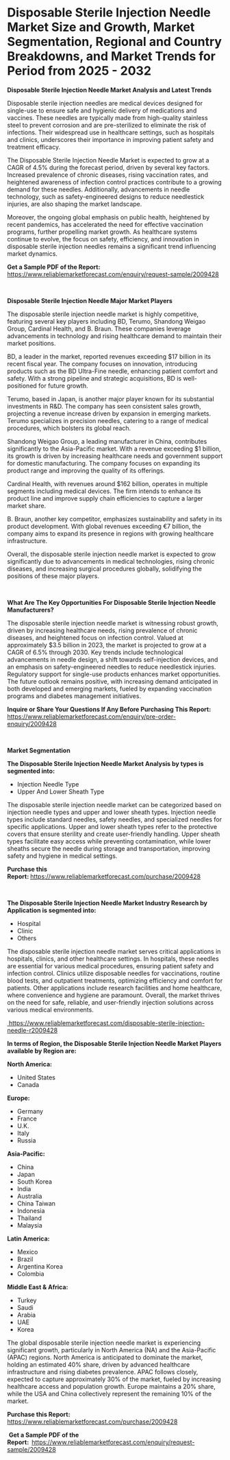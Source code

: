 <p><h1>Disposable Sterile Injection Needle Market Size and Growth, Market Segmentation, Regional and Country Breakdowns, and Market Trends for Period from 2025 -  2032</h1></p><p><strong>Disposable Sterile Injection Needle Market Analysis and Latest Trends</strong></p>
<p><p>Disposable sterile injection needles are medical devices designed for single-use to ensure safe and hygienic delivery of medications and vaccines. These needles are typically made from high-quality stainless steel to prevent corrosion and are pre-sterilized to eliminate the risk of infections. Their widespread use in healthcare settings, such as hospitals and clinics, underscores their importance in improving patient safety and treatment efficacy.</p><p>The Disposable Sterile Injection Needle Market is expected to grow at a CAGR of 4.5% during the forecast period, driven by several key factors. Increased prevalence of chronic diseases, rising vaccination rates, and heightened awareness of infection control practices contribute to a growing demand for these needles. Additionally, advancements in needle technology, such as safety-engineered designs to reduce needlestick injuries, are also shaping the market landscape. </p><p>Moreover, the ongoing global emphasis on public health, heightened by recent pandemics, has accelerated the need for effective vaccination programs, further propelling market growth. As healthcare systems continue to evolve, the focus on safety, efficiency, and innovation in disposable sterile injection needles remains a significant trend influencing market dynamics.</p></p>
<p><strong>Get a Sample PDF of the Report:&nbsp;</strong> <a href="https://www.reliablemarketforecast.com/enquiry/request-sample/2009428?utm_campaign=2472&utm_medium=2&utm_source=Github&utm_content=ia&utm_term=16042025&utm_id=disposable-sterile-injection-needle">https://www.reliablemarketforecast.com/enquiry/request-sample/2009428</a></p>
<p>&nbsp;</p>
<p><strong>Disposable Sterile Injection Needle Major Market Players</strong></p>
<p><p>The disposable sterile injection needle market is highly competitive, featuring several key players including BD, Terumo, Shandong Weigao Group, Cardinal Health, and B. Braun. These companies leverage advancements in technology and rising healthcare demand to maintain their market positions.</p><p>BD, a leader in the market, reported revenues exceeding $17 billion in its recent fiscal year. The company focuses on innovation, introducing products such as the BD Ultra-Fine needle, enhancing patient comfort and safety. With a strong pipeline and strategic acquisitions, BD is well-positioned for future growth.</p><p>Terumo, based in Japan, is another major player known for its substantial investments in R&D. The company has seen consistent sales growth, projecting a revenue increase driven by expansion in emerging markets. Terumo specializes in precision needles, catering to a range of medical procedures, which bolsters its global reach.</p><p>Shandong Weigao Group, a leading manufacturer in China, contributes significantly to the Asia-Pacific market. With a revenue exceeding $1 billion, its growth is driven by increasing healthcare needs and government support for domestic manufacturing. The company focuses on expanding its product range and improving the quality of its offerings.</p><p>Cardinal Health, with revenues around $162 billion, operates in multiple segments including medical devices. The firm intends to enhance its product line and improve supply chain efficiencies to capture a larger market share.</p><p>B. Braun, another key competitor, emphasizes sustainability and safety in its product development. With global revenues exceeding €7 billion, the company aims to expand its presence in regions with growing healthcare infrastructure.</p><p>Overall, the disposable sterile injection needle market is expected to grow significantly due to advancements in medical technologies, rising chronic diseases, and increasing surgical procedures globally, solidifying the positions of these major players.</p></p>
<p>&nbsp;</p>
<p><strong>What Are The Key Opportunities For Disposable Sterile Injection Needle Manufacturers?</strong></p>
<p><p>The disposable sterile injection needle market is witnessing robust growth, driven by increasing healthcare needs, rising prevalence of chronic diseases, and heightened focus on infection control. Valued at approximately $3.5 billion in 2023, the market is projected to grow at a CAGR of 6.5% through 2030. Key trends include technological advancements in needle design, a shift towards self-injection devices, and an emphasis on safety-engineered needles to reduce needlestick injuries. Regulatory support for single-use products enhances market opportunities. The future outlook remains positive, with increasing demand anticipated in both developed and emerging markets, fueled by expanding vaccination programs and diabetes management initiatives.</p></p>
<p><strong>Inquire or Share Your Questions If Any Before Purchasing This Report:</strong> <a href="https://www.reliablemarketforecast.com/enquiry/pre-order-enquiry/2009428?utm_campaign=2472&utm_medium=2&utm_source=Github&utm_content=ia&utm_term=16042025&utm_id=disposable-sterile-injection-needle">https://www.reliablemarketforecast.com/enquiry/pre-order-enquiry/2009428</a></p>
<p>&nbsp;</p>
<p><strong>Market Segmentation</strong></p>
<p><strong>The Disposable Sterile Injection Needle Market Analysis by types is segmented into:</strong></p>
<p><ul><li>Injection Needle Type</li><li>Upper And Lower Sheath Type</li></ul></p>
<p><p>The disposable sterile injection needle market can be categorized based on injection needle types and upper and lower sheath types. Injection needle types include standard needles, safety needles, and specialized needles for specific applications. Upper and lower sheath types refer to the protective covers that ensure sterility and create user-friendly handling. Upper sheath types facilitate easy access while preventing contamination, while lower sheaths secure the needle during storage and transportation, improving safety and hygiene in medical settings.</p></p>
<p><strong>Purchase this Report:&nbsp;</strong><a href="https://www.reliablemarketforecast.com/purchase/2009428?utm_campaign=2472&utm_medium=2&utm_source=Github&utm_content=ia&utm_term=16042025&utm_id=disposable-sterile-injection-needle">https://www.reliablemarketforecast.com/purchase/2009428</a></p>
<p>&nbsp;</p>
<p><strong>The Disposable Sterile Injection Needle Market Industry Research by Application is segmented into:</strong></p>
<p><ul><li>Hospital</li><li>Clinic</li><li>Others</li></ul></p>
<p><p>The disposable sterile injection needle market serves critical applications in hospitals, clinics, and other healthcare settings. In hospitals, these needles are essential for various medical procedures, ensuring patient safety and infection control. Clinics utilize disposable needles for vaccinations, routine blood tests, and outpatient treatments, optimizing efficiency and comfort for patients. Other applications include research facilities and home healthcare, where convenience and hygiene are paramount. Overall, the market thrives on the need for safe, reliable, and user-friendly injection solutions across various medical environments.</p></p>
<p><a href="https://www.reliablemarketforecast.com/disposable-sterile-injection-needle-r2009428?utm_campaign=2472&utm_medium=2&utm_source=Github&utm_content=ia&utm_term=16042025&utm_id=disposable-sterile-injection-needle">&nbsp;https://www.reliablemarketforecast.com/disposable-sterile-injection-needle-r2009428</a></p>
<p><strong>In terms of Region, the Disposable Sterile Injection Needle Market Players available by Region are:</strong></p>
<p>
    <p> <strong> North America: </strong>
        <ul>
            <li>United States</li>
            <li>Canada</li>
        </ul>
        </p> 
    <p> <strong> Europe: </strong>
        <ul>
            <li>Germany</li>
            <li>France</li>
            <li>U.K.</li>
            <li>Italy</li>
            <li>Russia</li>
        </ul>
        </p> 
    <p> <strong> Asia-Pacific: </strong>
        <ul>
            <li>China</li>
            <li>Japan</li>
            <li>South Korea</li>
            <li>India</li>
            <li>Australia</li>
            <li>China Taiwan</li>
            <li>Indonesia</li>
            <li>Thailand</li>
            <li>Malaysia</li>
        </ul>
        </p> 
    <p> <strong> Latin America: </strong>
        <ul>
            <li>Mexico</li>
            <li>Brazil</li>
            <li>Argentina Korea</li>
            <li>Colombia</li>
        </ul>
        </p> 
    <p> <strong> Middle East & Africa: </strong>
        <ul>
            <li>Turkey</li>
            <li>Saudi</li>
            <li>Arabia</li>
            <li>UAE</li>
            <li>Korea</li>
        </ul>
    </p>
    </p>
<p><p>The global disposable sterile injection needle market is experiencing significant growth, particularly in North America (NA) and the Asia-Pacific (APAC) regions. North America is anticipated to dominate the market, holding an estimated 40% share, driven by advanced healthcare infrastructure and rising diabetes prevalence. APAC follows closely, expected to capture approximately 30% of the market, fueled by increasing healthcare access and population growth. Europe maintains a 20% share, while the USA and China collectively represent the remaining 10% of the market.</p></p>
<p><strong>Purchase this Report: </strong><a href="https://www.reliablemarketforecast.com/purchase/2009428?utm_campaign=2472&utm_medium=2&utm_source=Github&utm_content=ia&utm_term=16042025&utm_id=disposable-sterile-injection-needle">https://www.reliablemarketforecast.com/purchase/2009428</a></p>
<p>&nbsp;<strong>Get a Sample PDF of the Report:&nbsp;&nbsp;</strong><a href="https://www.reliablemarketforecast.com/enquiry/request-sample/2009428?utm_campaign=2472&utm_medium=2&utm_source=Github&utm_content=ia&utm_term=16042025&utm_id=disposable-sterile-injection-needle">https://www.reliablemarketforecast.com/enquiry/request-sample/2009428</a></p>
<p><strong></strong></p>
<p><p></p><p></p><p></p></p>